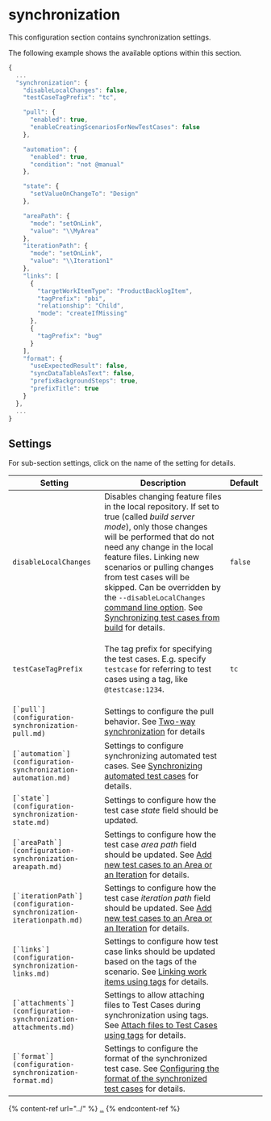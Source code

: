 # synchronization

This configuration section contains synchronization settings.

The following example shows the available options within this section.

```javascript
{
  ...
  "synchronization": {
    "disableLocalChanges": false,
    "testCaseTagPrefix": "tc",

    "pull": {
      "enabled": true,
      "enableCreatingScenariosForNewTestCases": false
    },

    "automation": {
      "enabled": true,
      "condition": "not @manual"
    },

    "state": {
      "setValueOnChangeTo": "Design"
    },

    "areaPath": {
      "mode": "setOnLink",
      "value": "\\MyArea"
    },
    "iterationPath": {
      "mode": "setOnLink",
      "value": "\\Iteration1"
    },
    "links": [
      {
        "targetWorkItemType": "ProductBacklogItem",
        "tagPrefix": "pbi",
        "relationship": "Child",
        "mode": "createIfMissing"
      },
      {
        "tagPrefix": "bug"
      }
    ],
    "format": {
      "useExpectedResult": false,
      "syncDataTableAsText": false,
      "prefixBackgroundSteps": true,
      "prefixTitle": true
    }
  },
  ...
}
```

## Settings

For sub-section settings, click on the name of the setting for details.

| Setting                                                               | Description                                                                                                                                                                                                                                                                                                                                                                                                                                                                                                                   | Default |
| --------------------------------------------------------------------- | ----------------------------------------------------------------------------------------------------------------------------------------------------------------------------------------------------------------------------------------------------------------------------------------------------------------------------------------------------------------------------------------------------------------------------------------------------------------------------------------------------------------------------- | ------- |
| `disableLocalChanges`                                                 | Disables changing feature files in the local repository. If set to true (called _build server mode_), only those changes will be performed that do not need any change in the local feature files. Linking new scenarios or pulling changes from test cases will be skipped. Can be overridden by the `--disableLocalChanges` [command line option](../../command-line-reference/push-command.md). See [Synchronizing test cases from build](../../../important-concepts/synchronizing-test-cases-from-build.md) for details. | `false` |
| `testCaseTagPrefix`                                                   | <p></p><p>The tag prefix for specifying the test cases. E.g. specify <code>testcase</code> for referring to test cases using a tag, like <code>@testcase:1234</code>.</p>                                                                                                                                                                                                                                                                                                                                                     | `tc`    |
| ``[`pull`](configuration-synchronization-pull.md)``                   | Settings to configure the pull behavior. See [Two-way synchronization](../../../features/pull-features/two-way-synchronization.md) for details                                                                                                                                                                                                                                                                                                                                                                                |         |
| ``[`automation`](configuration-synchronization-automation.md)``       | Settings to configure synchronizing automated test cases. See [Synchronizing automated test cases](../../../important-concepts/synchronizing-automated-test-cases.md) for details.                                                                                                                                                                                                                                                                                                                                            |         |
| ``[`state`](configuration-synchronization-state.md)``                 | Settings to configure how the test case _state_ field should be updated.                                                                                                                                                                                                                                                                                                                                                                                                                                                      |         |
| ``[`areaPath`](configuration-synchronization-areapath.md)``           | Settings to configure how the test case _area path_ field should be updated. See [Add new test cases to an Area or an Iteration](../../../features/push-features/add-new-test-cases-to-an-area-or-an-iteration.md) for details.                                                                                                                                                                                                                                                                                               |         |
| ``[`iterationPath`](configuration-synchronization-iterationpath.md)`` | Settings to configure how the test case _iteration path_ field should be updated. See [Add new test cases to an Area or an Iteration](../../../features/push-features/add-new-test-cases-to-an-area-or-an-iteration.md) for details.                                                                                                                                                                                                                                                                                          |         |
| ``[`links`](configuration-synchronization-links.md)``                 | Settings to configure how test case links should be updated based on the tags of the scenario. See [Linking work items using tags](../../../features/common-synchronization-features/linking-work-items-with-tags.md) for details.                                                                                                                                                                                                                                                                                            |         |
| ``[`attachments`](configuration-synchronization-attachments.md)`` | Settings to allow attaching files to Test Cases during synchronization using tags. See [Attach files to Test Cases using tags](../../../features/push-features/attach-files.md) for details. |  |
| ``[`format`](configuration-synchronization-format.md)``               | Settings to configure the format of the synchronized test case. See [Configuring the format of the synchronized test cases](../../../features/push-features/configuring-the-format-of-the-synchronized-test-cases.md) for details.                                                                                                                                                                                                                                                                                            |         |

{% content-ref url="../" %}
[..](../)
{% endcontent-ref %}
